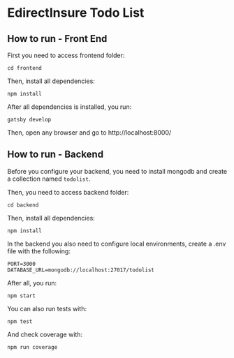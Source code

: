 # EdirectInsure Todo List

## How to run - Front End

First you need to access frontend folder:

```
cd frontend
```

Then, install all dependencies:

```
npm install
```

After all dependencies is installed, you run:

```
gatsby develop
```

Then, open any browser and go to http://localhost:8000/

## How to run - Backend

Before you configure your backend, you need to install mongodb and create a collection named `todolist`.

Then, you need to access backend folder:

```
cd backend
```

Then, install all dependencies:

```
npm install
```

In the backend you also need to configure local environments, create a .env file with the following:

```
PORT=3000
DATABASE_URL=mongodb://localhost:27017/todolist
```

After all, you run:

```
npm start
```

You can also run tests with:

```
npm test
```

And check coverage with:

```
npm run coverage
```




